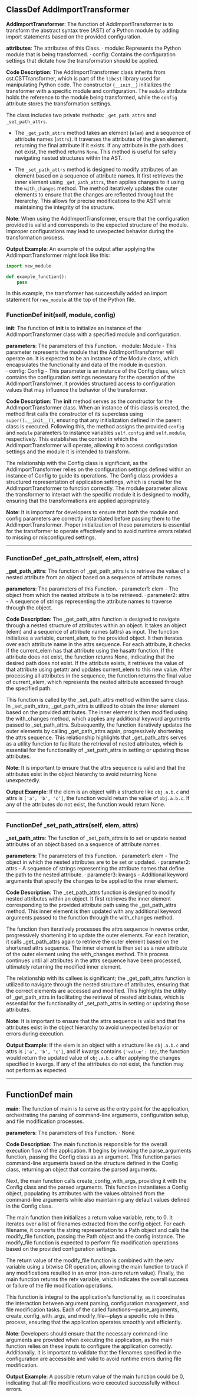 ## ClassDef AddImportTransformer
**AddImportTransformer**: The function of AddImportTransformer is to transform the abstract syntax tree (AST) of a Python module by adding import statements based on the provided configuration.

**attributes**: The attributes of this Class.
· module: Represents the Python module that is being transformed.
· config: Contains the configuration settings that dictate how the transformation should be applied.

**Code Description**: The AddImportTransformer class inherits from cst.CSTTransformer, which is part of the `libcst` library used for manipulating Python code. The constructor (`__init__`) initializes the transformer with a specific module and configuration. The `module` attribute holds the reference to the module being transformed, while the `config` attribute stores the transformation settings.

The class includes two private methods: `_get_path_attrs` and `_set_path_attrs`. 

- The `_get_path_attrs` method takes an element (`elem`) and a sequence of attribute names (`attrs`). It traverses the attributes of the given element, returning the final attribute if it exists. If any attribute in the path does not exist, the method returns `None`. This method is useful for safely navigating nested structures within the AST.

- The `_set_path_attrs` method is designed to modify attributes of an element based on a sequence of attribute names. It first retrieves the inner element using `_get_path_attrs`, then applies changes to it using the `with_changes` method. The method iteratively updates the outer elements to ensure that the changes are reflected throughout the hierarchy. This allows for precise modifications to the AST while maintaining the integrity of the structure.

**Note**: When using the AddImportTransformer, ensure that the configuration provided is valid and corresponds to the expected structure of the module. Improper configurations may lead to unexpected behavior during the transformation process.

**Output Example**: An example of the output after applying the AddImportTransformer might look like this:
```python
import new_module

def example_function():
    pass
```
In this example, the transformer has successfully added an import statement for `new_module` at the top of the Python file.
### FunctionDef __init__(self, module, config)
**__init__**: The function of __init__ is to initialize an instance of the AddImportTransformer class with a specified module and configuration.

**parameters**: The parameters of this Function.
· module: Module - This parameter represents the module that the AddImportTransformer will operate on. It is expected to be an instance of the Module class, which encapsulates the functionality and data of the module in question.  
· config: Config - This parameter is an instance of the Config class, which contains the configuration settings necessary for the operation of the AddImportTransformer. It provides structured access to configuration values that may influence the behavior of the transformer.

**Code Description**: The __init__ method serves as the constructor for the AddImportTransformer class. When an instance of this class is created, the method first calls the constructor of its superclass using `super().__init__()`, ensuring that any initialization defined in the parent class is executed. Following this, the method assigns the provided `config` and `module` parameters to instance variables `self.config` and `self.module`, respectively. This establishes the context in which the AddImportTransformer will operate, allowing it to access configuration settings and the module it is intended to transform.

The relationship with the Config class is significant, as the AddImportTransformer relies on the configuration settings defined within an instance of Config to guide its operations. The Config class provides a structured representation of application settings, which is crucial for the AddImportTransformer to function correctly. The module parameter allows the transformer to interact with the specific module it is designed to modify, ensuring that the transformations are applied appropriately.

**Note**: It is important for developers to ensure that both the module and config parameters are correctly instantiated before passing them to the AddImportTransformer. Proper initialization of these parameters is essential for the transformer to operate effectively and to avoid runtime errors related to missing or misconfigured settings.
***
### FunctionDef _get_path_attrs(self, elem, attrs)
**_get_path_attrs**: The function of _get_path_attrs is to retrieve the value of a nested attribute from an object based on a sequence of attribute names.

**parameters**: The parameters of this Function.
· parameter1: elem - The object from which the nested attribute is to be retrieved.
· parameter2: attrs - A sequence of strings representing the attribute names to traverse through the object.

**Code Description**: The _get_path_attrs function is designed to navigate through a nested structure of attributes within an object. It takes an object (elem) and a sequence of attribute names (attrs) as input. The function initializes a variable, current_elem, to the provided object. It then iterates over each attribute name in the attrs sequence. For each attribute, it checks if the current_elem has that attribute using the hasattr function. If the attribute does not exist, the function returns None, indicating that the desired path does not exist. If the attribute exists, it retrieves the value of that attribute using getattr and updates current_elem to this new value. After processing all attributes in the sequence, the function returns the final value of current_elem, which represents the nested attribute accessed through the specified path.

This function is called by the _set_path_attrs method within the same class. In _set_path_attrs, _get_path_attrs is utilized to obtain the inner element based on the provided attributes. The inner element is then modified using the with_changes method, which applies any additional keyword arguments passed to _set_path_attrs. Subsequently, the function iteratively updates the outer elements by calling _get_path_attrs again, progressively shortening the attrs sequence. This relationship highlights that _get_path_attrs serves as a utility function to facilitate the retrieval of nested attributes, which is essential for the functionality of _set_path_attrs in setting or updating those attributes.

**Note**: It is important to ensure that the attrs sequence is valid and that the attributes exist in the object hierarchy to avoid returning None unexpectedly.

**Output Example**: If the elem is an object with a structure like `obj.a.b.c` and attrs is `['a', 'b', 'c']`, the function would return the value of `obj.a.b.c`. If any of the attributes do not exist, the function would return None.
***
### FunctionDef _set_path_attrs(self, elem, attrs)
**_set_path_attrs**: The function of _set_path_attrs is to set or update nested attributes of an object based on a sequence of attribute names.

**parameters**: The parameters of this Function.
· parameter1: elem - The object in which the nested attributes are to be set or updated.
· parameter2: attrs - A sequence of strings representing the attribute names that define the path to the nested attribute.
· parameter3: kwargs - Additional keyword arguments that specify the changes to be applied to the inner element.

**Code Description**: The _set_path_attrs function is designed to modify nested attributes within an object. It first retrieves the inner element corresponding to the provided attribute path using the _get_path_attrs method. This inner element is then updated with any additional keyword arguments passed to the function through the with_changes method. 

The function then iteratively processes the attrs sequence in reverse order, progressively shortening it to update the outer elements. For each iteration, it calls _get_path_attrs again to retrieve the outer element based on the shortened attrs sequence. The inner element is then set as a new attribute of the outer element using the with_changes method. This process continues until all attributes in the attrs sequence have been processed, ultimately returning the modified inner element.

The relationship with its callees is significant; the _get_path_attrs function is utilized to navigate through the nested structure of attributes, ensuring that the correct elements are accessed and modified. This highlights the utility of _get_path_attrs in facilitating the retrieval of nested attributes, which is essential for the functionality of _set_path_attrs in setting or updating those attributes.

**Note**: It is important to ensure that the attrs sequence is valid and that the attributes exist in the object hierarchy to avoid unexpected behavior or errors during execution.

**Output Example**: If the elem is an object with a structure like `obj.a.b.c` and attrs is `['a', 'b', 'c']`, and if kwargs contains `{'value': 10}`, the function would return the updated value of `obj.a.b.c` after applying the changes specified in kwargs. If any of the attributes do not exist, the function may not perform as expected.
***
## FunctionDef main
**main**: The function of main is to serve as the entry point for the application, orchestrating the parsing of command-line arguments, configuration setup, and file modification processes.

**parameters**: The parameters of this Function.
· None

**Code Description**: The main function is responsible for the overall execution flow of the application. It begins by invoking the parse_arguments function, passing the Config class as an argument. This function parses command-line arguments based on the structure defined in the Config class, returning an object that contains the parsed arguments.

Next, the main function calls create_config_with_args, providing it with the Config class and the parsed arguments. This function instantiates a Config object, populating its attributes with the values obtained from the command-line arguments while also maintaining any default values defined in the Config class.

The main function then initializes a return value variable, retv, to 0. It iterates over a list of filenames extracted from the config object. For each filename, it converts the string representation to a Path object and calls the modify_file function, passing the Path object and the config instance. The modify_file function is expected to perform file modification operations based on the provided configuration settings.

The return value of the modify_file function is combined with the retv variable using a bitwise OR operation, allowing the main function to track if any modifications resulted in an error (non-zero return value). Finally, the main function returns the retv variable, which indicates the overall success or failure of the file modification operations.

This function is integral to the application's functionality, as it coordinates the interaction between argument parsing, configuration management, and file modification tasks. Each of the called functions—parse_arguments, create_config_with_args, and modify_file—plays a specific role in this process, ensuring that the application operates smoothly and efficiently.

**Note**: Developers should ensure that the necessary command-line arguments are provided when executing the application, as the main function relies on these inputs to configure the application correctly. Additionally, it is important to validate that the filenames specified in the configuration are accessible and valid to avoid runtime errors during file modification.

**Output Example**: A possible return value of the main function could be 0, indicating that all file modifications were executed successfully without errors.
